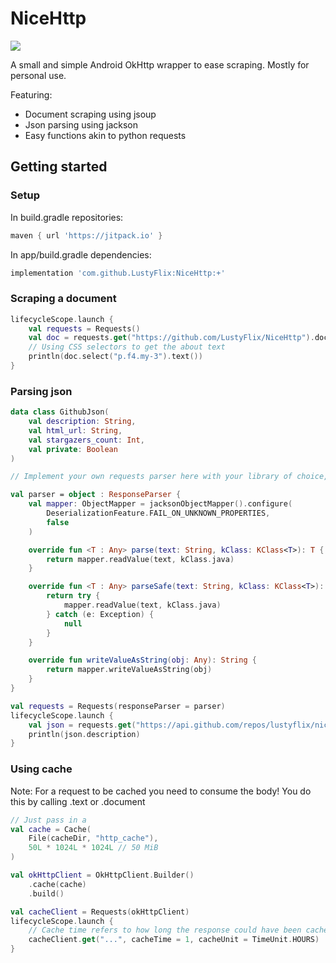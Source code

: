 # NiceHttp

[![](https://jitpack.io/v/LustyFlix/NiceHttp.svg)](https://jitpack.io/#LustyFlix/NiceHttp)

A small and simple Android OkHttp wrapper to ease scraping. Mostly for personal use.

Featuring:

- Document scraping using jsoup
- Json parsing using jackson
- Easy functions akin to python requests

## Getting started

### Setup

In build.gradle repositories:

```groovy
maven { url 'https://jitpack.io' }
```

In app/build.gradle dependencies:

```groovy
implementation 'com.github.LustyFlix:NiceHttp:+'
```

### Scraping a document

```kotlin
lifecycleScope.launch {
    val requests = Requests()
    val doc = requests.get("https://github.com/LustyFlix/NiceHttp").document
    // Using CSS selectors to get the about text
    println(doc.select("p.f4.my-3").text())
}
```

### Parsing json

```kotlin
data class GithubJson(
    val description: String,
    val html_url: String,
    val stargazers_count: Int,
    val private: Boolean
)

// Implement your own requests parser here with your library of choice, this is with jackson :)

val parser = object : ResponseParser {
    val mapper: ObjectMapper = jacksonObjectMapper().configure(
        DeserializationFeature.FAIL_ON_UNKNOWN_PROPERTIES,
        false
    )

    override fun <T : Any> parse(text: String, kClass: KClass<T>): T {
        return mapper.readValue(text, kClass.java)
    }

    override fun <T : Any> parseSafe(text: String, kClass: KClass<T>): T? {
        return try {
            mapper.readValue(text, kClass.java)
        } catch (e: Exception) {
            null
        }
    }

    override fun writeValueAsString(obj: Any): String {
        return mapper.writeValueAsString(obj)
    }
}

val requests = Requests(responseParser = parser)
lifecycleScope.launch {
    val json = requests.get("https://api.github.com/repos/lustyflix/nicehttp").parsed<GithubJson>()
    println(json.description)
}
```

### Using cache

Note: For a request to be cached you need to consume the body! You do this by calling .text or .document

```kotlin
// Just pass in a 
val cache = Cache(
    File(cacheDir, "http_cache"),
    50L * 1024L * 1024L // 50 MiB
)

val okHttpClient = OkHttpClient.Builder()
    .cache(cache)
    .build()

val cacheClient = Requests(okHttpClient)
lifecycleScope.launch {
    // Cache time refers to how long the response could have been cached for 
    cacheClient.get("...", cacheTime = 1, cacheUnit = TimeUnit.HOURS)
}
```
